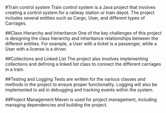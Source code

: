 #Train control system
Train control system is a Java project that involves creating a control system for a railway station or train depot. The project includes several entities such as Cargo, User, and different types of Carriages.

##Class Hierarchy and Inheritance
One of the key challenges of this project is designing the class hierarchy and inheritance relationships between the different entities. For example, a User with a ticket is a passenger, while a User with a license is a driver.

##Collections and Linked List
The project also involves implementing collections and defining a linked list class to connect the different carriages in a train.

##Testing and Logging
Tests are written for the various classes and methods in the project to ensure proper functionality. Logging will also be implemented to aid in debugging and tracking events within the system.

##Project Management
Maven is used for project management, including managing dependencies and building the project.
